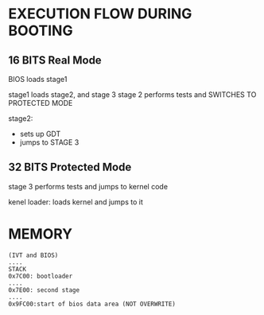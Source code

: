 # EXECUTION FLOW DURING BOOTING 


## 16 BITS Real Mode
BIOS loads stage1

stage1 loads stage2, and stage 3
stage 2 performs tests and SWITCHES TO PROTECTED MODE

stage2:                                
* sets up GDT
* jumps to STAGE 3


## 32 BITS Protected Mode

stage 3 performs tests and jumps to kernel code



kenel loader: loads kernel and jumps to it


# MEMORY


    (IVT and BIOS)
    .... 
    STACK
    0x7C00: bootloader
    ....
    0x7E00: second stage
    ....
    0x9FC00:start of bios data area (NOT OVERWRITE)